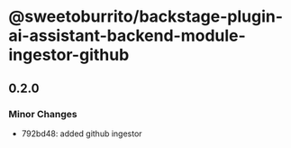 # @sweetoburrito/backstage-plugin-ai-assistant-backend-module-ingestor-github

## 0.2.0

### Minor Changes

- 792bd48: added github ingestor
